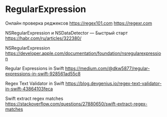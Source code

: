 #  RegularExpression

Онлайн проверка реджексов
https://regex101.com
https://regexr.com

NSRegularExpression и NSDataDetector — Быстрый старт
https://habr.com/ru/articles/322380/

NSRegularExpression
https://developer.apple.com/documentation/foundation/nsregularexpression

Regular Expressions in Swift
https://medium.com/@dkw5877/regular-expressions-in-swift-928561ad55c8

Regex Text Validator in Swift
https://blog.devgenius.io/regex-text-validator-in-swift-43864103feca

Swift extract regex matches
https://stackoverflow.com/questions/27880650/swift-extract-regex-matches
